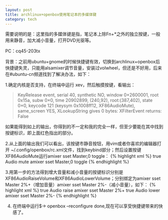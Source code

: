 ```yaml
---
layout: post
title: archlinux+openbox使用笔记本的多媒体键 
category: tech
---
```

需要说明的是：这里指的多媒体键是指，笔记本上除Fn+\*之外的独立按键，一般用来静音，加大减小音量，打开DVD光驱等。

PC：cq45-203tx

背景：之前用ubuntu+gnome的时候快捷键有效，切换到archlinux+openbox后快捷键失灵，只能用alsamixer调节音量，安装过volwheel，但还是不好用，后来在#ubuntu-cn频道找到了解决办法，如下：

1.确定内核是否支持，在终端中运行 xev，然后触摸按键，看输出：
> KeyRelease event, serial 40, synthetic NO, window 0×2600001,
> root 0x15a, subw 0×0, time 20902899, (240,92), root:(387,402),
> state 0×0, keycode 121 (keysym 0x1008ff12, XF86AudioMute), same\_screen YES,
> XLookupString gives 0 bytes:
> XFilterEvent returns: False

如果能得到如上的输出，你得到的不一定和我的完全一样，但至少要能在其中找到按键标识，即上面红色指出的部分。

2.从上面的输出我们可以看出，该按键市静音按钮，用vim或者你喜欢的编辑器打开 ~/.config/openbox/rc.xml文件，找到keybind部分；然后设置按键XF86AudioMute运行amixer sset Master,0 toggle：
{% highlight xml %}
<keybind key=”XF86AudioMute”>
<action name=”Execute”>
<startupnotify>
<enabled>true</enabled>
<name>Audio mute</name>
</startupnotify>
<command>amixer sset Master,0 toggle</command>
</action>
</keybind>
{% endhighlight %}

3.用第一步的方法得到增大音量和减小音量的按键标识分别是XF86AudioRaiseVolume和XF86AudioLowerVolume；分别绑定为amixer sset Master 2%+（增加音量）amixer sset Master 2%-（减小音量），如下：
{% highlight xml %}
<keybind key=”XF86AudioMute”>
<keybind key=”XF86AudioRaiseVolume”>
<action name=”Execute”>
<startupnotify>
<enabled>true</enabled>
<name>Audio raise</name>
</startupnotify>
<command>amixer sset Master 2%+</command>
</action>
</keybind>
<keybind key=”XF86AudioLowerVolume”>
<action name=”Execute”>
<startupnotify>
<enabled>true</enabled>
<name>Audio lower</name>
</startupnotify>
<command>amixer sset Master 2%- </command>
</action>
</keybind>
{% endhighlight %}


4. 在终端中运行$-> openbox –reconfigure done,现在可以享受快捷键带来的快感了。
